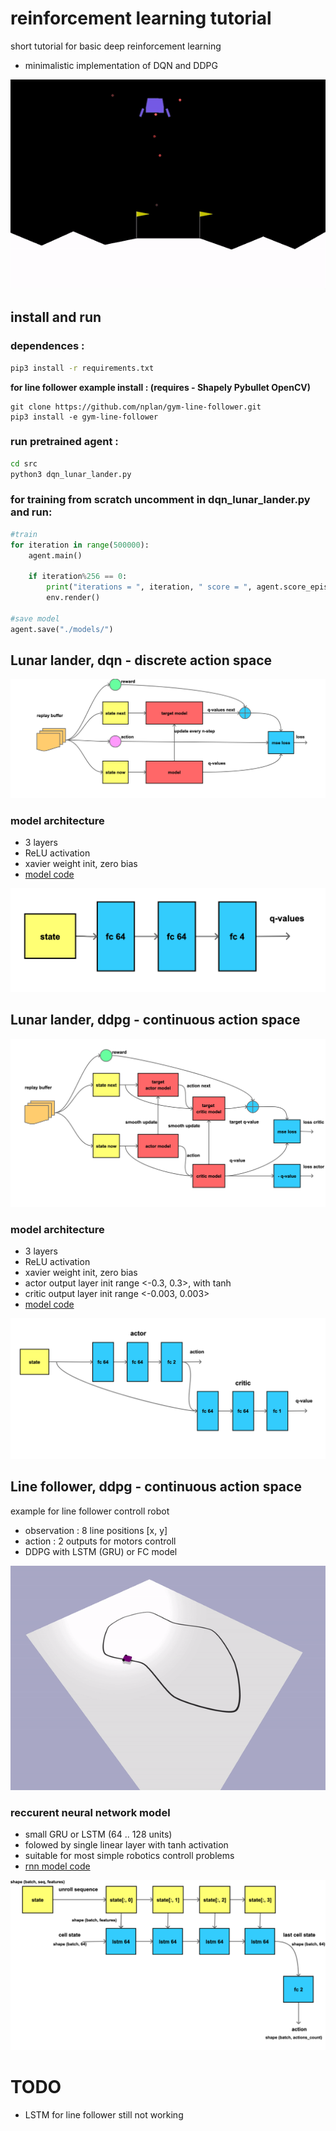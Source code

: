 # reinforcement learning tutorial

short tutorial for basic deep reinforcement learning

- minimalistic implementation of DQN and DDPG

![animation](doc/lunar_lander.gif)

## install and run 

### dependences : 
```bash
pip3 install -r requirements.txt
```

**for line follower example install : (requires - Shapely Pybullet OpenCV)**
```
git clone https://github.com/nplan/gym-line-follower.git
pip3 install -e gym-line-follower
```


### run pretrained agent : 
```bash
cd src
python3 dqn_lunar_lander.py
```

### for training from scratch uncomment in dqn_lunar_lander.py and run:
```python
#train
for iteration in range(500000):
    agent.main()

    if iteration%256 == 0:
        print("iterations = ", iteration, " score = ", agent.score_episode)
        env.render()

#save model
agent.save("./models/")
```


## Lunar lander, dqn - discrete action space

![dqn](doc/dqn.png)

### model architecture

- 3 layers
- ReLU activation
- xavier weight init, zero bias
- [model code](src/dqn_lunar_lander.py)


![model_dqn](doc/modeldqn.png)



## Lunar lander, ddpg - continuous action space

![dqn](doc/ddpg.png)

### model architecture

- 3 layers 
- ReLU activation
- xavier weight init, zero bias
- actor output layer init range <-0.3, 0.3>, with tanh
- critic output layer init range <-0.003, 0.003>
- [model code](src/ddpg_line_follower.py)

![dqn](doc/modelddpg.png)

## Line follower, ddpg - continuous action space

example for line follower controll robot
- observation : 8 line positions [x, y]
- action      : 2 outputs for motors controll
- DDPG with LSTM (GRU) or FC model

![dqn](doc/line_follower.gif)

### reccurent neural network model

- small GRU or LSTM (64 .. 128 units)
- folowed by single linear layer with tanh activation
- suitable for most simple robotics controll problems
- [rnn model code](src/modelsline_follower_rnn_model_ddpg.py)


![dqn](doc/rnnmodel.png)

# TODO

- LSTM for line follower still not working


